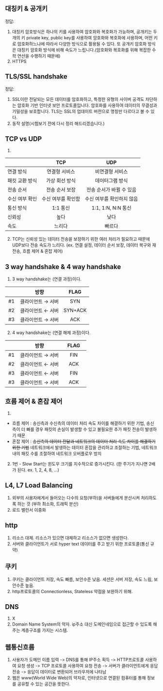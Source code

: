 ## 대칭키 & 공개키
정답:
1. 대칭키 암호방식은 하나의 키를 사용하여 암호화와 복호화가 가능하며, 공개키는 두 개의 키 private key, public key를 사용하여 암호화와 복호화에 사용하며, 어떤 키로 암호화하느냐에 따라서 다양한 방식으로 활용될 수 있다. 또 공개키 암호화 방식은 대칭키 암호화 방식에 비해 속도가 느립니다.(암호화와 복호화를 위해 복잡한 수학 연산을 수행하기 때문에)
2. HTTPS

## TLS/SSL handshake
정답:
1. SSL이란 전달되는 모든 데이터를 암호화하고, 특정한 유형의 사이버 공격도 차단하는 암호화 기반 인터넷 보안 프로토콜입니다. 암호화를 사용하여 데이터의 무결성과 기밀성을 보호합니다. TLS는 SSL의 업데이트 버전으로 명칭만 다르다고 볼 수 있다.
2. 동작 설명(시험보기 전에 다시 정리 해드리겠습니다.)

## TCP vs UDP
1. 

||&nbsp;&nbsp;&nbsp;TCP&nbsp;&nbsp;&nbsp;|&nbsp;&nbsp;&nbsp;UDP&nbsp;&nbsp;&nbsp;|
|:-------------|:--------:|:--------:|
|연결 방식|연결형 서비스|비연결형 서비스|
|패킷 교환 방식|가상 회선 방식|데이터그램 방식|
|전송 순서|전송 순서 보장|전송 순서가 바뀔 수 있음|
|수신 여부 확인|수신 여부를 확인함|수신 여부를 확인하지 않음|
|통신 방식|1:1 통신|1:1, 1:N, N:N 통신|
|신뢰성|높다|낮다|
|속도|느리다|빠르다|
2. TCP는 신뢰성 있는 데이터 전송을 보장하기 위한 여러 처리가 필요하고 때문에 UDP보다 전송 속도가 느리다. (ex. 연결 설정, 데이터 순서 보장, 데이터 복구와 재전송, 흐름 제어 & 혼잡 제어)

## 3 way handshake & 4 way handshake
1. 3 way handshake는 (연결 과정)이다.

|&nbsp;&nbsp;&nbsp;&nbsp;&nbsp;&nbsp;|&nbsp;&nbsp;&nbsp;방향&nbsp;&nbsp;&nbsp;|&nbsp;&nbsp;&nbsp;FLAG&nbsp;&nbsp;&nbsp;|
|:--------:|:--------:|:--------:|
|#1|클라이언트 &rightarrow; 서버 |SYN|
|#2|클라이언트 &leftarrow; 서버 |SYN+ACK|
|#3|클라이언트 &rightarrow; 서버 |ACK|

2. 4 way handshake는 (연결 해제 과정)이다.

|&nbsp;&nbsp;&nbsp;&nbsp;&nbsp;&nbsp;|&nbsp;&nbsp;&nbsp;방향&nbsp;&nbsp;&nbsp;|&nbsp;&nbsp;&nbsp;FLAG&nbsp;&nbsp;&nbsp;|
|:--------:|:--------:|:--------:|
|#1|클라이언트 &rightarrow; 서버 |FIN|
|#2|클라이언트 &leftarrow; 서버 |ACK|
|#3|클라이언트 &leftarrow; 서버 |FIN|
|#3|클라이언트 &rightarrow; 서버 |ACK|

## 흐름 제어 & 혼잡 제어
1. 
- 흐름 제어 : 송신측과 수신측의 데이터 처리 속도 차이를 해결하기 위한 기법, 송신측이 더 빠를 경우 패킷의 손실이 발생할 수 있고 불필요한 추가 패킷 전송이 발생하기 때문
- 혼잡 제어 : ~~송신측의 데이터 전달과 네트워크의 데이터 처리 속도 차이를 해결하기 위한 기법~~ 네트워크에서 발생하는 데이터 혼잡을 관리하고 조절하는 기법, 네트워크 내의 패킷 수를 조절하여 네트워크 오버플로우 방지 
2. 1번 - Slow Start는 윈도우 크기를 지수적으로 증가시킨다. (한 주기가 지나면 2배가 된다. ex. 1, 2, 4, 8, ...)

## L4, L7 Load Balancing
1. 외부의 사용자에게서 들어오는 다수의 요청(부하)을 서버들에게 분산시켜 처리하도록 하는 것 (부하 최소화, 트래픽 분산)
2. 로드 밸런서 이중화

## http
1. 리소스 대체. 리소스가 있으면 대체하고 리소스가 없으면 생성한다.
2. 서버와 클라이언트가 서로 hyper text 데이터를 주고 받기 위한 프로토콜(통신 규약)

## 쿠키
1. 쿠키는 클라이언트 저장, 속도 빠름, 보안수준 낮음. 세션은 서버 저장, 속도 느림, 보안수준 높음.
2. http프로토콜의 Connectionless, Stateless 약점을 보완하기 위해.

## DNS
1. X
2. Domain Name System의 약자. ip주소 대신 도메인네임으로 접근할 수 있도록 해주는 계층구조를 가지는 시스템.

## 웹통신흐름
1. 사용자가 도메인 이름 입력 -> DNS를 통해 IP주소 획득 -> HTTP프로토콜 사용하여 요청 생성 -> TCP 프로토콜 사용하여 요청 전송 -> 서버가 클라이언트에게 응답 전송 -> 응답이 데이터로 변환되어 브라우저에 나타남
2. 웹은 www(World Wide Web)의 약자로, 인터넷으로 연결된 컴퓨터를 통해 정보를 공유할 수 있는 공간을 뜻한다. 
